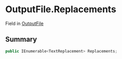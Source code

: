 # OutputFile.Replacements

Field in [OutputFile](/api/csharp/yarn.compiler.upgrader.upgraderesult.outputfile.md)

## Summary



```csharp
public IEnumerable<TextReplacement> Replacements;
```

